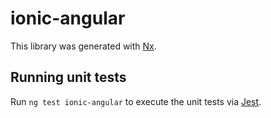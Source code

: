 # ionic-angular

This library was generated with [Nx](https://nx.dev).

## Running unit tests

Run `ng test ionic-angular` to execute the unit tests via [Jest](https://jestjs.io).
